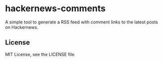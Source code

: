 
hackernews-comments
================================================================================

A simple tool to generate a RSS feed with comment links to the latest posts on
Hackernews.

License
--------------------------------------------------------------------------------

MIT License, see the LICENSE file.

